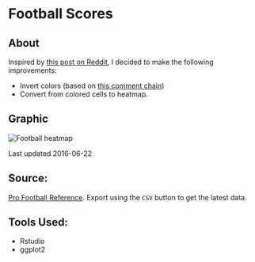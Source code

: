 # Football Scores

## About

Inspired by [this post on Reddit](https://np.reddit.com/r/dataisbeautiful/comments/4p71fe/every_nfl_score_that_hashas_never_occurred_ocos/), I decided to make the following improvements:

* Invert colors (based on [this comment chain](https://np.reddit.com/r/dataisbeautiful/comments/4p71fe/every_nfl_score_that_hashas_never_occurred_ocos/d4iln7i))
* Convert from colored cells to heatmap.

## Graphic

![Football heatmap](https://raw.githubusercontent.com/zonination/football-hmap/master/football-hmap.png)

Last updated 2016-06-22

## Source:

[Pro Football Reference](http://www.pro-football-reference.com/boxscores/game_scores.cgi). Export using the `CSV` button to get the latest data.

## Tools Used:

* Rstudio
* ggplot2
